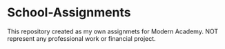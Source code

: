 # School-Assignments
This repository created as my own assignmets for Modern Academy.
NOT represent any professional work or financial project.
